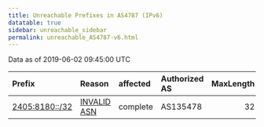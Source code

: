 ```yaml
---
title: Unreachable Prefixes in AS4787 (IPv6)
datatable: true
sidebar: unreachable_sidebar
permalink: unreachable_AS4787-v6.html
---
```


Data as of 2019-06-02 09:45:00 UTC


<div class="datatable-begin"></div>

| Prefix                                                 | Reason                                                                                               | affected   | Authorized AS   |   MaxLength | Anchor                                       |   unreachable /48s |
|:-------------------------------------------------------|:-----------------------------------------------------------------------------------------------------|:-----------|:----------------|------------:|:---------------------------------------------|-------------------:|
| [2405:8180::/32](https://stat.ripe.net/2405:8180::/32) | [INVALID ASN](https://rpki-validator.ripe.net/announcement-preview?asn=AS4787&prefix=2405:8180::/32) | complete   | AS135478        |          32 | [APNIC](unreachable_APNIC_RPKI_Root-v6.html) |              65536 |

<div class="datatable-end"></div>